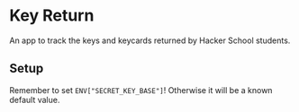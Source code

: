 # Key Return

An app to track the keys and keycards returned by Hacker School students.

## Setup

Remember to set `ENV["SECRET_KEY_BASE"]`! Otherwise it will be a known default value.
